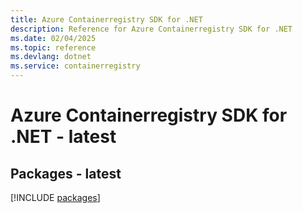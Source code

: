 ```yaml
---
title: Azure Containerregistry SDK for .NET
description: Reference for Azure Containerregistry SDK for .NET
ms.date: 02/04/2025
ms.topic: reference
ms.devlang: dotnet
ms.service: containerregistry
---
```

# Azure Containerregistry SDK for .NET - latest
## Packages - latest
[!INCLUDE [packages](containerregistry-index.md)]